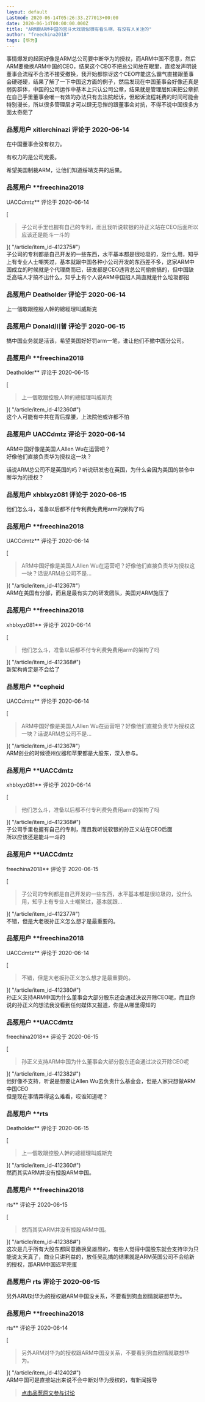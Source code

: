 ```yaml
---
layout: default
Lastmod: 2020-06-14T05:26:33.277013+00:00
date: 2020-06-14T00:00:00.000Z
title: "ARM跟ARM中国的宫斗大戏貌似很有看头啊，有没有人关注的"
author: "freechina2018"
tags: [华为]
---
```


事情爆发的起因好像是ARM总公司要中断华为的授权，而ARM中国不愿意，然后ARM要撤换ARM中国的CEO，结果这个CEO不把总公司放在眼里，直接发声明说董事会流程不合法不接受撤换，我开始都惊讶这个CEO咋能这么霸气直接跟董事会硬碰硬，结果了解了一下中国这方面的例子，然后发现在中国董事会好像还真是弱势群体，中国的公司运作中基本上只认公司公章，结果就是管理层如果把公章抓在自己手里董事会唯一有效的办法只有去法院起诉，但起诉流程耗费的时间可能会特别漫长，所以很多管理层才可以肆无忌惮的跟董事会对抗，不得不说中国很多方面太奇葩了

            
### 品葱用户 **xitlerchinazi** 评论于 2020-06-14
        
在中国董事会没有权力。  
  
有权力的是公司党委。  
  
希望美国制裁ARM，让他们知道绥靖支共的后果。
        


            
### 品葱用户 **freechina2018 
UACCdmtz** 评论于 2020-06-14
        
[

> 子公司手里也握有自己的专利，而且我听说软银的孙正义站在CEO后面所以应该还是能斗一斗的

]( "/article/item_id-412375#")  
子公司的专利都是自己开发的一些东西，水平基本都是很垃圾的，没什么用，知乎上有专业人士嘲笑过，基本就跟中国各种小公司开发的东西差不多，这家ARM中国成立的时候就是个代理商而已，研发都是CEO违背总公司偷偷搞的，但中国缺乏高端人才搞不出什么，知乎上有个人说ARM中国招人简直就是什么垃圾都招
        


            
### 品葱用户 **Deatholder** 评论于 2020-06-14
        
上一個敢跟控股人幹的總經理叫威斯克
        


            
### 品葱用户 **Donald川普** 评论于 2020-06-15
        
搞中国业务就是活该，希望美国好好罚arm一笔，谁让他们不撤中国分公司。
        


            
### 品葱用户 **freechina2018 
Deatholder** 评论于 2020-06-15
        
[

> 上一個敢跟控股人幹的總經理叫威斯克

]( "/article/item_id-412360#")  
这个人可能有中共在背后撑腰，上法院他或许都不怕
        


            
### 品葱用户 **UACCdmtz** 评论于 2020-06-14
        
ARM中国好像是美国人Allen Wu在运营吧？  
好像他们直接负责华为授权这一块？  
  
话说ARM总公司不是英国的吗？听说研发也在英国，为什么会因为美国的禁令中断华为的授权？
        


            
### 品葱用户 **xhblxyz081** 评论于 2020-06-15
        
他们怎么斗，准备以后都不付专利费免费用arm的架构了吗
        


            
### 品葱用户 **freechina2018 
UACCdmtz** 评论于 2020-06-14
        
[

> ARM中国好像是美国人Allen Wu在运营吧？好像他们直接负责华为授权这一块？话说ARM总公司不是...

]( "/article/item_id-412367#")  
ARM在美国有分部，而且是最有实力的研发团队，美国对ARM施压了
        


            
### 品葱用户 **freechina2018 
xhblxyz081** 评论于 2020-06-14
        
[

> 他们怎么斗，准备以后都不付专利费免费用arm的架构了吗

]( "/article/item_id-412368#")  
新架构肯定是不会给了
        


            
### 品葱用户 **cepheid 
UACCdmtz** 评论于 2020-06-14
        
[

> ARM中国好像是美国人Allen Wu在运营吧？好像他们直接负责华为授权这一块？话说ARM总公司不是...

]( "/article/item_id-412367#")  
ARM创业的时候德州仪器和苹果都是大股东，深入参与。
        


            
### 品葱用户 **UACCdmtz 
xhblxyz081** 评论于 2020-06-14
        
[

> 他们怎么斗，准备以后都不付专利费免费用arm的架构了吗

]( "/article/item_id-412368#")  
子公司手里也握有自己的专利，而且我听说软银的孙正义站在CEO后面  
所以应该还是能斗一斗的
        


            
### 品葱用户 **UACCdmtz 
freechina2018** 评论于 2020-06-15
        
[

> 子公司的专利都是自己开发的一些东西，水平基本都是很垃圾的，没什么用，知乎上有专业人士嘲笑过，基本就跟...

]( "/article/item_id-412377#")  
不错，但是大老板孙正义怎么想才是最重要的。
        


            
### 品葱用户 **freechina2018 
UACCdmtz** 评论于 2020-06-14
        
[

> 不错，但是大老板孙正义怎么想才是最重要的。

]( "/article/item_id-412380#")  
孙正义支持ARM中国为什么董事会大部分股东还会通过决议开除CEO呢，而且你说的孙正义的想法我没看到任何媒体又报道，你是从哪里得知的
        


            
### 品葱用户 **UACCdmtz 
freechina2018** 评论于 2020-06-15
        
[

> 孙正义支持ARM中国为什么董事会大部分股东还会通过决议开除CEO呢

]( "/article/item_id-412382#")  
他好像不支持，听说是想要让Allen Wu去负责什么基金会，但是人家只想做ARM中国CEO  
但是现在事情弄得这么难看，哎谁知道呢？
        


            
### 品葱用户 **rts 
Deatholder** 评论于 2020-06-15
        
[

> 上一個敢跟控股人幹的總經理叫威斯克

]( "/article/item_id-412360#")  
然而其实ARM并没有控股ARM中国。
        


            
### 品葱用户 **freechina2018 
rts** 评论于 2020-06-15
        
[

> 然而其实ARM并没有控股ARM中国。

]( "/article/item_id-412388#")  
这次是几乎所有大股东都同意撤换吴雄昂的，有些人觉得中国股东就会支持华为只能说太天真了，商业只讲利益的，放任吴乱搞的结果就是ARM英国公司不会给新的授权，那ARM中国迟早完蛋
        


            
### 品葱用户 **rts** 评论于 2020-06-15
        
另外ARM对华为的授权跟ARM中国没关系，不要看到狗血剧情就联想华为。
        


            
### 品葱用户 **freechina2018 
rts** 评论于 2020-06-14
        
[

> 另外ARM对华为的授权跟ARM中国没关系，不要看到狗血剧情就联想华为。

]( "/article/item_id-412402#")  
ARM中国可是直接站出来说不会中断对华为授权的，有新闻报导
        






> [点击品葱原文参与讨论](https://pincong.rocks/article/id-20371__sort_key-agree_count__sort-DESC?warning)

